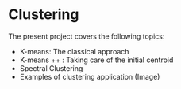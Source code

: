 # Clustering
The present project covers the following topics: <br />
- K-means: The classical approach
- K-means ++ : Taking care of the initial centroid 
- Spectral Clustering
- Examples of clustering application (Image)
